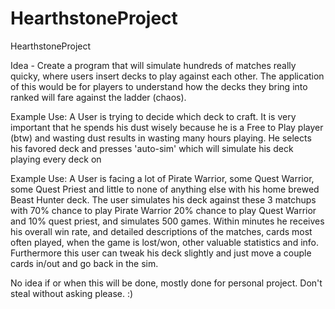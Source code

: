 # HearthstoneProject
HearthstoneProject

Idea - Create a program that will simulate hundreds of matches really quicky, where users insert decks to play against each other.
The application of this would be for players to understand how the decks they bring into ranked will fare against the ladder (chaos).

Example Use: A User is trying to decide which deck to craft. It is very important that he spends his dust wisely because he is a Free to Play player (btw) and wasting dust results in wasting many hours playing. He selects his favored deck and presses 'auto-sim' which will simulate his deck playing every deck on  

Example Use: A User is facing a lot of Pirate Warrior, some Quest Warrior, some Quest Priest and little to none of anything else with his home brewed Beast Hunter deck.
The user simulates his deck against these 3 matchups with 70% chance to play Pirate Warrior 20% chance to play Quest Warrior and 10% quest priest, and simulates 500 games.
Within minutes he receives his overall win rate, and detailed descriptions of the matches, cards most often played, when the game is lost/won, other valuable statistics and info.
Furthermore this user can tweak his deck slightly and just move a couple cards in/out and go back in the sim.

No idea if or when this will be done, mostly done for personal project.
Don't steal without asking please. :)
